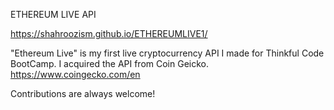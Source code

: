 
ETHEREUM LIVE API

https://shahroozism.github.io/ETHEREUMLIVE1/

"Ethereum Live" is my first live cryptocurrency API I made for Thinkful Code BootCamp. I acquired the API from Coin Geicko. https://www.coingecko.com/en

Contributions are always welcome!

